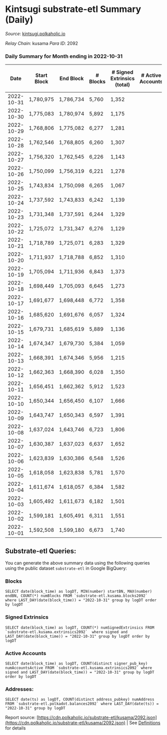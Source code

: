 # Kintsugi substrate-etl Summary (Daily)

_Source_: [kintsugi.polkaholic.io](https://kintsugi.polkaholic.io)

*Relay Chain*: kusama
*Para ID*: 2092



### Daily Summary for Month ending in 2022-10-31


| Date | Start Block | End Block | # Blocks | # Signed Extrinsics (total) | # Active Accounts | # Passive | # New | # Addresses with Balances | # Events | # Transfers | # XCM Transfers In | # XCM Transfers Out |
| ---- | ----------- | --------- | -------- | --------------------------- | ----------------- | --------- | ----- | ------------------------- | -------- | ----------- | ------------------ | ------------------- |
| 2022-10-31 | 1,780,975 | 1,786,734 | 5,760  | 1,352 |  |  |  | 15,628 | 52,446 | 5,843 ($15,155.63) | 14 ($1,045.14) | 13 ($269.67) |
| 2022-10-30 | 1,775,083 | 1,780,974 | 5,892  | 1,175 |  |  |  | 15,623 | 52,776 | 5,983 ($15,820.89) | 16 ($22,786.98) | 8 ($3,920.47) |
| 2022-10-29 | 1,768,806 | 1,775,082 | 6,277  | 1,281 |  |  |  | 15,618 | 56,255 | 6,357 ($17,110.42) | 10 ($3,173.05) | 4 ($868.03) |
| 2022-10-28 | 1,762,546 | 1,768,805 | 6,260  | 1,307 |  |  |  | 15,615 | 56,154 | 6,339 ($18,226.66) | 5 ($165.57) | 6 ($1,550.01) |
| 2022-10-27 | 1,756,320 | 1,762,545 | 6,226  | 1,143 |  |  |  |  | 55,195 | 6,312 ($11,911.99) | 15 ($223.12) | 12 ($240.38) |
| 2022-10-26 | 1,750,099 | 1,756,319 | 6,221  | 1,278 |  |  |  | 15,611 | 55,722 | 6,294 ($30,479.93) | 11 ($5,481.14) | 4 ($218.72) |
| 2022-10-25 | 1,743,834 | 1,750,098 | 6,265  | 1,067 |  |  |  |  | 55,252 | 6,381 ($25,060.54) | 12 ($2,314.51) | 18 ($428.84) |
| 2022-10-24 | 1,737,592 | 1,743,833 | 6,242  | 1,139 |  |  |  |  | 55,440 | 6,352 ($249,777.21) | 10 ($70,233.54) | 7 ($1,533.33) |
| 2022-10-23 | 1,731,348 | 1,737,591 | 6,244  | 1,329 |  |  |  |  | 56,465 | 6,432 ($268,887.72) | 34 ($7,958.60) | 9 ($2,489.90) |
| 2022-10-22 | 1,725,072 | 1,731,347 | 6,276  | 1,129 |  |  |  | 15,589 | 55,574 | 6,379 ($26,734.79) | 6 ($884.26) | 9 ($530.70) |
| 2022-10-21 | 1,718,789 | 1,725,071 | 6,283  | 1,329 |  |  |  |  | 56,466 | 6,379 ($29,044.23) | 9 ($1,628.66) | 3 ($151.41) |
| 2022-10-20 | 1,711,937 | 1,718,788 | 6,852  | 1,310 |  |  |  | 15,583 | 61,080 | 6,975 ($19,986.97) | 5 ($7,449.04) | 5 ($191.47) |
| 2022-10-19 | 1,705,094 | 1,711,936 | 6,843  | 1,373 |  |  |  |  | 60,973 | 6,905 ($24,865.56) | 3 ($19.28) |   |
| 2022-10-18 | 1,698,449 | 1,705,093 | 6,645  | 1,273 |  |  |  |  | 59,037 | 6,712 ($16,858.45) | 6 ($37,598.81) | 2 ($67.20) |
| 2022-10-17 | 1,691,677 | 1,698,448 | 6,772  | 1,358 |  |  |  | 15,559 | 60,597 | 6,870 ($16,454.99) | 18 ($7,217.94) | 20 ($936.11) |
| 2022-10-16 | 1,685,620 | 1,691,676 | 6,057  | 1,324 |  |  |  | 15,555 | 54,571 | 6,143 ($21,142.14) | 6 ($425.43) | 5 ($182.40) |
| 2022-10-15 | 1,679,731 | 1,685,619 | 5,889  | 1,136 |  |  |  | 15,549 | 52,449 | 5,965 ($9,828.36) | 22 ($614.44) | 30 ($611.98) |
| 2022-10-14 | 1,674,347 | 1,679,730 | 5,384  | 1,059 |  |  |  | 15,548 | 48,105 | 5,489 ($42,147.17) | 16 ($1,074.95) | 16 ($1,119.31) |
| 2022-10-13 | 1,668,391 | 1,674,346 | 5,956  | 1,215 |  |  |  | 15,542 | 51,926 | 6,072 ($35,031.74) | 15 ($2,217.64) | 15 ($305.70) |
| 2022-10-12 | 1,662,363 | 1,668,390 | 6,028  | 1,350 |  |  |  | 15,534 | 53,336 | 6,139 ($26,975.43) | 21 ($3,067.23) | 25 ($3,463.77) |
| 2022-10-11 | 1,656,451 | 1,662,362 | 5,912  | 1,523 |  |  |  |  | 53,061 | 6,022 ($43,027.96) | 7 ($58,232.65) | 10 ($30,623.24) |
| 2022-10-10 | 1,650,344 | 1,656,450 | 6,107  | 1,666 |  |  |  |  | 54,763 | 6,219 ($23,350.28) | 13 ($1,114.57) | 16 ($515.90) |
| 2022-10-09 | 1,643,747 | 1,650,343 | 6,597  | 1,391 |  |  |  |  | 57,660 | 6,645 ($13,073.15) |   | 2 ($12.89) |
| 2022-10-08 | 1,637,024 | 1,643,746 | 6,723  | 1,806 |  |  |  |  | 60,051 | 6,777 ($22,005.44) | 1 ($0.13) | 3 ($290.05) |
| 2022-10-07 | 1,630,387 | 1,637,023 | 6,637  | 1,652 |  |  |  |  | 58,971 | 6,704 ($21,633.01) | 4 ($73.57) | 7 ($261.21) |
| 2022-10-06 | 1,623,839 | 1,630,386 | 6,548  | 1,526 |  |  |  |  | 57,881 | 6,683 ($23,395.64) | 24 ($2,550.44) | 40 ($3,839.18) |
| 2022-10-05 | 1,618,058 | 1,623,838 | 5,781  | 1,570 |  |  |  |  | 51,951 | 5,885 ($20,671.00) | 12 ($524.47) | 18 ($401.18) |
| 2022-10-04 | 1,611,674 | 1,618,057 | 6,384  | 1,582 |  |  |  |  | 56,966 | 6,513 ($204,969.03) | 25 ($721.10) | 37 ($924.72) |
| 2022-10-03 | 1,605,492 | 1,611,673 | 6,182  | 1,501 |  |  |  |  | 54,858 | 6,284 ($17,859.06) | 5 ($5,604.94) | 9 ($672.81) |
| 2022-10-02 | 1,599,181 | 1,605,491 | 6,311  | 1,551 |  |  |  |  | 55,994 | 6,398 ($11,561.09) | 19 ($280.44) | 25 ($240.43) |
| 2022-10-01 | 1,592,508 | 1,599,180 | 6,673  | 1,740 |  |  |  |  | 59,448 | 6,753 ($47,339.97) | 6 ($27,151.89) | 8 ($15,692.25) |

## Substrate-etl Queries:
You can generate the above summary data using the following queries using the public dataset `substrate-etl` in Google BigQuery:


### Blocks
```
SELECT date(block_time) as logDT, MIN(number) startBN, MAX(number) endBN, COUNT(*) numBlocks FROM `substrate-etl.kusama.blocks2092`  where LAST_DAY(date(block_time)) = "2022-10-31" group by logDT order by logDT
```


### Signed Extrinsics
```
SELECT date(block_time) as logDT, COUNT(*) numSignedExtrinsics FROM `substrate-etl.kusama.extrinsics2092`  where signed and LAST_DAY(date(block_time)) = "2022-10-31" group by logDT order by logDT
```


### Active Accounts
```
SELECT date(block_time) as logDT, COUNT(distinct signer_pub_key) numAccountsActive FROM `substrate-etl.kusama.extrinsics2092` where signed and LAST_DAY(date(block_time)) = "2022-10-31" group by logDT order by logDT
```


### Addresses:
```
SELECT date(ts) as logDT, COUNT(distinct address_pubkey) numAddress FROM `substrate-etl.polkadot.balances2092` where LAST_DAY(date(ts)) = "2022-10-31" group by logDT
```



Report source: [https://cdn.polkaholic.io/substrate-etl/kusama/2092.json](https://cdn.polkaholic.io/substrate-etl/kusama/2092.json) | See [Definitions](/DEFINITIONS.md) for details
